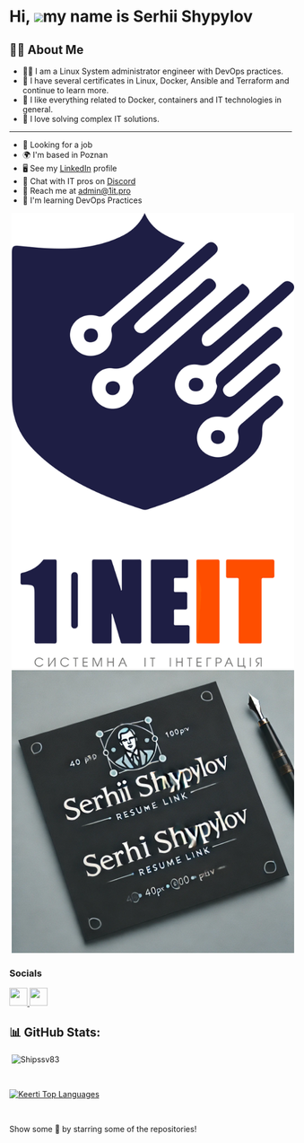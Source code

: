 
Hi, ![](https://user-images.githubusercontent.com/18350557/176309783-0785949b-9127-417c-8b55-ab5a4333674e.gif)my name is Serhii Shypylov
=========================================================================================================================================

## 🙋‍♂️ About Me
- 👨‍💻  I am a Linux System administrator engineer with DevOps practices.
- 🚀 I have several certificates in Linux, Docker, Ansible and Terraform and continue to learn more. 
- 💬 I like everything related to Docker, containers and IT technologies in general. 
- 💬 I love solving complex IT solutions.
-------------------------------

* 💼 Looking for a job
* 🌍 I'm based in Poznan
* 🖥️ See my [LinkedIn](https://github.com/Shipssv83) profile 
* 👾 Chat with IT pros on [Discord](https://discord.gg/6z5EyagDyW)
* 📧 Reach me at admin@1it.pro
* 🧠 I'm learning DevOps Practices

<style>
.logo {
    height: 32"; /* Установите желаемую высоту */
    width: 32"; /* Ширина изменится пропорционально */
}
</style>
<a href="https://1it.pro/" style="padding:4px;">
    <img src="path_to_logo1.png" alt="Logo 1" class="logo">
</a>
<a href="serhii_shypylov_resume.pdf" style="padding:4px;">
    <img src="path_to_logo2.png" alt="Logo 2" class="logo">
</a>

 
</div>

### Socials

<p align="left"> <a href="https://github.com/Shipssv83" target="_blank" rel="noreferrer"> <picture> <source media="(prefers-color-scheme: dark)" srcset="https://raw.githubusercontent.com/danielcranney/readme-generator/main/public/icons/socials/github-dark.svg" /> <source media="(prefers-color-scheme: light)" srcset="https://raw.githubusercontent.com/danielcranney/readme-generator/main/public/icons/socials/github.svg" /> <img src="https://raw.githubusercontent.com/danielcranney/readme-generator/main/public/icons/socials/github.svg" width="32" height="32" /> </picture> </a> <a href="https://www.linkedin.com/in/sergey-shipilov-7262a31b4/" target="_blank" rel="noreferrer"> <picture> <source media="(prefers-color-scheme: dark)" srcset="https://raw.githubusercontent.com/danielcranney/readme-generator/main/public/icons/socials/linkedin-dark.svg" /> <source media="(prefers-color-scheme: light)" srcset="https://raw.githubusercontent.com/danielcranney/readme-generator/main/public/icons/socials/linkedin.svg" /> <img src="https://raw.githubusercontent.com/danielcranney/readme-generator/main/public/icons/socials/linkedin.svg" width="32" height="32" /> </picture> </a></p>

## 📊 GitHub Stats:
<p>&nbsp;<img align="center" src="https://github-readme-stats.vercel.app/api?username=Shipssv83&show_icons=true&count_private=true&theme=react&hide_border=true&bg_color=0D1117" alt="Shipssv83" /></p>
<br>

<p><a href="https://github.com/Shipssv83/github-readme-stats"><img alt="Keerti Top Languages" src="https://github-readme-stats.vercel.app/api/top-langs/?username=Shipssv83&langs_count=8&count_private=true&layout=compact&theme=react&hide_border=true&bg_color=0D1117" /></a>
</p>
<br>

Show some 💜 by starring some of the repositories!
